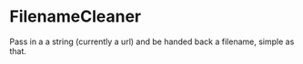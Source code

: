# FilenameCleaner
Pass in a a string (currently a url) and be handed back a filename, simple as that.
